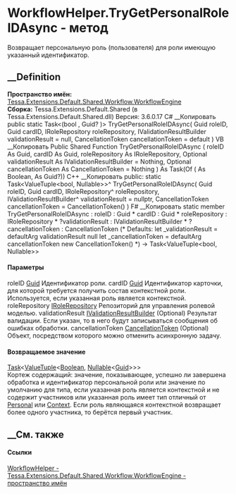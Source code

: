 # WorkflowHelper.TryGetPersonalRoleIDAsync - метод
Возвращает персональную роль (пользователя) для роли имеющую указанный
идентификатор.
## __Definition
 **Пространство имён:**
[Tessa.Extensions.Default.Shared.Workflow.WorkflowEngine](N_Tessa_Extensions_Default_Shared_Workflow_WorkflowEngine.htm)  
 **Сборка:** Tessa.Extensions.Default.Shared (в
Tessa.Extensions.Default.Shared.dll) Версия: 3.6.0.17
C# __Копировать
     public static Task<(bool , Guid? )> TryGetPersonalRoleIDAsync(
    	Guid roleID,
    	Guid cardID,
    	IRoleRepository roleRepository,
    	IValidationResultBuilder validationResult = null,
    	CancellationToken cancellationToken = default
    )
VB __Копировать
     Public Shared Function TryGetPersonalRoleIDAsync ( 
    	roleID As Guid,
    	cardID As Guid,
    	roleRepository As IRoleRepository,
    	Optional validationResult As IValidationResultBuilder = Nothing,
    	Optional cancellationToken As CancellationToken = Nothing
    ) As Task(Of ( As Boolean,  As Guid?))
C++ __Копировать
     public:
    static Task<ValueTuple<bool, Nullable<Guid>>>^ TryGetPersonalRoleIDAsync(
    	Guid roleID, 
    	Guid cardID, 
    	IRoleRepository^ roleRepository, 
    	IValidationResultBuilder^ validationResult = nullptr, 
    	CancellationToken cancellationToken = CancellationToken()
    )
F# __Копировать
     static member TryGetPersonalRoleIDAsync : 
            roleID : Guid * 
            cardID : Guid * 
            roleRepository : IRoleRepository * 
            ?validationResult : IValidationResultBuilder * 
            ?cancellationToken : CancellationToken 
    (* Defaults:
            let _validationResult = defaultArg validationResult null
            let _cancellationToken = defaultArg cancellationToken new CancellationToken()
    *)
    -> Task<ValueTuple<bool, Nullable<Guid>>> 
#### Параметры
roleID [Guid](https://learn.microsoft.com/dotnet/api/system.guid)
    Идентификатор роли.
cardID [Guid](https://learn.microsoft.com/dotnet/api/system.guid)
    Идентификатор карточки, для которой требуется получить состав контекстной роли. Используется, если указанная роль является контекстной.
roleRepository [IRoleRepository](T_Tessa_Roles_IRoleRepository.htm)
    Репозиторий для управления ролевой моделью.
validationResult
[IValidationResultBuilder](T_Tessa_Platform_Validation_IValidationResultBuilder.htm)
(Optional)
    Результат валидации. Если указан, то в него будут записываться сообщения об ошибках обработки.
cancellationToken
[CancellationToken](https://learn.microsoft.com/dotnet/api/system.threading.cancellationtoken)
(Optional)
    Объект, посредством которого можно отменить асинхронную задачу.
#### Возвращаемое значение
[Task](https://learn.microsoft.com/dotnet/api/system.threading.tasks.task-1)<[ValueTuple](https://learn.microsoft.com/dotnet/api/system.valuetuple-2)<[Boolean](https://learn.microsoft.com/dotnet/api/system.boolean),
[Nullable](https://learn.microsoft.com/dotnet/api/system.nullable-1)<[Guid](https://learn.microsoft.com/dotnet/api/system.guid)>>>  
Кортеж содержащий: значение, показывающее, успешно ли завершена обработка и
идентификатор персональной роли или значение по умолчанию для типа, если
указанная роль является контекстной и не содержит участников или указанная
роль имеет тип отличный от [Personal](T_Tessa_Roles_RoleType.htm) или
[Context](T_Tessa_Roles_RoleType.htm). Если роль являющаяся контекстной
возвращает более одного участника, то берётся первый участник.
##  __См. также
#### Ссылки
[WorkflowHelper -
](T_Tessa_Extensions_Default_Shared_Workflow_WorkflowEngine_WorkflowHelper.htm)
[Tessa.Extensions.Default.Shared.Workflow.WorkflowEngine - пространство
имён](N_Tessa_Extensions_Default_Shared_Workflow_WorkflowEngine.htm)
